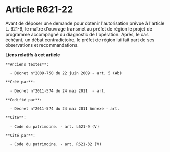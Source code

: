 # Article R621-22

Avant de déposer une demande pour obtenir l'autorisation prévue à l'article L. 621-9, le maître d'ouvrage transmet au préfet
de région le projet de programme accompagné du diagnostic de l'opération. Après, le cas échéant, un débat contradictoire, le
préfet de région lui fait part de ses observations et recommandations.

**Liens relatifs à cet article**

	**Anciens textes**:

	  - Décret n°2009-750 du 22 juin 2009 - art. 5 (Ab)

	**Créé par**:

	  - Décret n°2011-574 du 24 mai 2011  - art.

	**Codifié par**:

	  - Décret n°2011-574 du 24 mai 2011 Annexe - art.

	**Cite**:

	  - Code du patrimoine. - art. L621-9 (V)

	**Cité par**:

	  - Code du patrimoine. - art. R621-32 (V)
